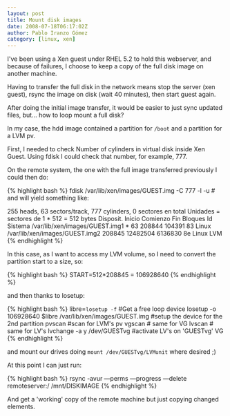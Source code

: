 ```yaml
---
layout: post
title: Mount disk images
date: 2008-07-18T06:17:02Z
author: Pablo Iranzo Gómez
category: [linux, xen]
---
```


I've been using a Xen guest under RHEL 5.2 to hold this webserver, and because of failures, I choose to keep a copy of the full disk image on another machine.

Having to transfer the full disk in the network means stop the server (xen guest), rsync the image on disk (wait 40 minutes), then start guest again.

After doing the initial image transfer, it would be easier to just sync updated files, but... how to loop mount a full disk?

In my case, the hdd image contained a partition for `/boot` and a partition for a LVM pv.

First, I needed to check Number of cylinders in virtual disk inside Xen Guest.  Using fdisk I could check that number, for example, 777.

On the remote system, the one with the full image transferred previously I could then do:

{% highlight bash %}
fdisk /var/lib/xen/images/GUEST.img -C 777 -l -u #  and will yield something like:

255 heads, 63 sectors/track, 777 cylinders, 0 sectores en total
Unidades = sectores de 1 * 512 = 512 bytes
Disposit. Inicio Comienzo Fin Bloques Id Sistema
/var/lib/xen/images/GUEST.img1 * 63 208844 104391 83 Linux
/var/lib/xen/images/GUEST.img2 208845 12482504 6136830 8e Linux LVM
{% endhighlight %}

In this case, as I want to access my LVM volume, so I need to convert the partition start to a size, so:

{% highlight bash %}
START=512*208845 = 106928640
{% endhighlight %}

and then thanks to losetup:

{% highlight bash %}
libre=`losetup -f` #Get a free loop device
losetup -o 106928640 $libre /var/lib/xen/images/GUEST.img #setup the device for the 2nd partition
pvscan #scan for LVM's pv
vgscan # same for VG
lvscan # same for LV's
lvchange -a y /dev/GUESTvg #activate LV's on 'GUESTvg' VG
{% endhighlight %}

and mount our drives doing `mount /dev/GUESTvg/LVMunit` where desired ;)

At this point I can just run:

{% highlight bash %}
rsync -avur —perms —progress —delete remoteserver:/ /mnt/DISKIMAGE
{% endhighlight %}

And get a 'working' copy of the remote machine but just copying changed elements.
